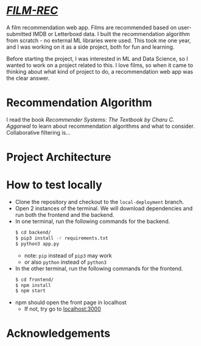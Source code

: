 # ***[FILM-REC](https://film-rec.onrender.com/)***

A film recommendation web app. Films are recommended based on user-submitted IMDB or Letterboxd data. I built the recommendation algorithm from scratch - no external ML libraries were used. This took me one year, and I was working on it as a side project, both for fun and learning.

Before starting the project, I was interested in ML and Data Science, so I wanted to work on a project related to this. I love films, so when it came to thinking about what kind of project to do, a recommendation web app was the clear answer.

# Recommendation Algorithm

I read the book *Recommender Systems: The Textbook by Charu C. Aggarwal* to learn about recommendation algorithms and what to consider. Collaborative filtering is...

# Project Architecture

# How to test locally

* Clone the repository and checkout to the `local-deployment` branch.
* Open 2 instances of the terminal. We will download dependencies and run both the frontend and the backend.
* In one terminal, run the following commands for the backend.
    ```sh
    $ cd backend/
    $ pip3 install -r requirements.txt
    $ python3 app.py
    ```
    * note: `pip` instead of `pip3` may work
    * or also `python` instead of `python3`
* In the other terminal, run the following commands for the frontend.
    ```sh
    $ cd frontend/
    $ npm install
    $ npm start
    ```
* npm should open the front page in localhost
    * If not, try go to [localhost:3000](localhost:3000)

# Acknowledgements
